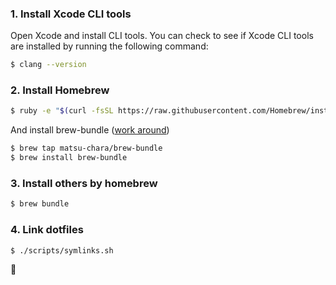 ### 1. Install Xcode CLI tools
Open Xcode and install CLI tools.
You can check to see if Xcode CLI tools are installed by running the following command:
```bash
$ clang --version
```

### 2. Install Homebrew
```bash
$ ruby -e "$(curl -fsSL https://raw.githubusercontent.com/Homebrew/install/master/install)"
```

And install brew-bundle ([work around](http://qiita.com/matsu_chara/items/78d0d0299a2f45270046))

```bash
$ brew tap matsu-chara/brew-bundle
$ brew install brew-bundle
```

### 3. Install others by homebrew
```bash
$ brew bundle
```

### 4. Link dotfiles
```bash
$ ./scripts/symlinks.sh
```

:dancers:
